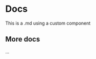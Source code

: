<script setup>
import LinkageDemo1 from './components/linkage-demo1/index.vue';
</script>

# Docs

This is a .md using a custom component

<LinkageDemo1 />

## More docs

...


